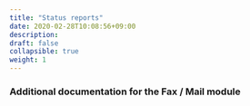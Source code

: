 ```yaml
---
title: "Status reports"
date: 2020-02-28T10:08:56+09:00
description: 
draft: false
collapsible: true
weight: 1
---
```


### Additional documentation for the Fax / Mail module